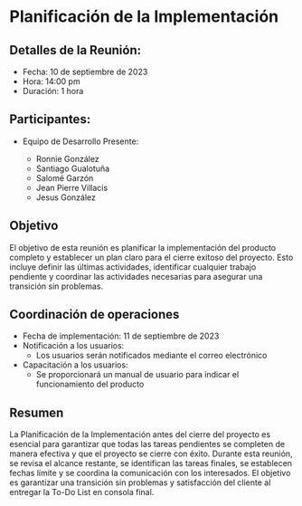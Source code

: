# Planificación de la Implementación

## Detalles de la Reunión:

- Fecha: 10 de septiembre de 2023
- Hora: 14:00 pm
- Duración: 1 hora

## Participantes:

- Equipo de Desarrollo Presente:

  - Ronnie González
  - Santiago Gualotuña
  - Salomé Garzón
  - Jean Pierre Villacis
  - Jesus González

## Objetivo

El objetivo de esta reunión es planificar la implementación del producto completo y establecer un plan claro para el cierre exitoso del proyecto. Esto incluye definir las últimas actividades, identificar cualquier trabajo pendiente y coordinar las actividades necesarias para asegurar una transición sin problemas.

## Coordinación de operaciones

- Fecha de implementación: 11 de septiembre de 2023
- Notificación a los usuarios:
  - Los usuarios serán notificados mediante el correo electrónico
- Capacitación a los usuarios:
  - Se proporcionará un manual de usuario para indicar el funcionamiento del producto

## Resumen

La Planificación de la Implementación antes del cierre del proyecto es esencial para garantizar que todas las tareas pendientes se completen de manera efectiva y que el proyecto se cierre con éxito. Durante esta reunión, se revisa el alcance restante, se identifican las tareas finales, se establecen fechas límite y se coordina la comunicación con los interesados. El objetivo es garantizar una transición sin problemas y satisfacción del cliente al entregar la To-Do List en consola final.
